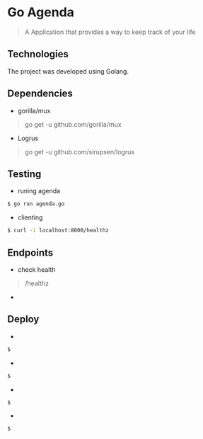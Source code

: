 # Go Agenda

>A Application that provides a way to keep track of your life

## Technologies
The project was developed using Golang.

## Dependencies
* gorilla/mux
> go get -u github.com/gorilla/mux

* Logrus
> go get -u github.com/sirupsen/logrus
## Testing

* runing agenda
```bash
$ go run agenda.go
```

* clienting
```bash
$ curl -i localhost:8000/healthz
```

## Endpoints

* check health
> /healthz
* 
> 

## Deploy

* 

```bash
$ 
```
* 
```bash
$ 
```
* 
```bash
$ 
```
* 
```bash
$ 
```